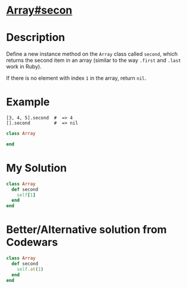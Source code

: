 # [Array#secon](https://www.codewars.com/kata/536c6f2349aa8b16520002e0)

# Description
Define a new instance method on the `Array` class called `second`, which returns the second item in an array (similar 
to the way `.first` and `.last` work in Ruby).

If there is no element with index `1` in the array, return `nil`.

# Example
```
[3, 4, 5].second  #  => 4 
[].second         #  => nil
````

```ruby
class Array

end
```

# My Solution
```ruby
class Array
  def second
    self[1]
  end
end
```

# Better/Alternative solution from Codewars
```ruby
class Array
  def second
    self.at(1)
  end
end
```
